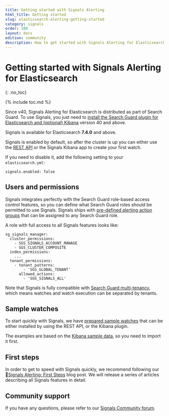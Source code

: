 ```yaml
---
title: Getting started with Signals Alerting
html_title: Getting started 
slug: elasticsearch-alerting-getting-started
category: signals
order: 100
layout: docs
edition: community
description: How to get started with Signals Alerting for Elasticsearch to find anomalies in your data and send alerts
---
```


<!--- Copyright 2020 floragunn GmbH -->

# Getting started with Signals Alerting for Elasticsearch
{: .no_toc}

{% include toc.md %}

Since v40, Signals Alerting for Elasticsearch is distributed as part of Search Guard. To use Signals, you just need to [install the Search Guard plugin for Elasticsearch and  (optional) Kibana](search-guard-versions) version 40 and above.

Signals is available for Elasticsearch **7.4.0** and above.

Signals is enabled by default, so after the cluster is up you can either use the [REST API](elasticsearch-alerting-rest-api-overview) or the Signals Kibana app to create your first watch.

If you need to disable it, add the following setting to your `elasticsearch.yml`:

```
signals.enabled: false
```

## Users and permissions

Signals integrates perfectly with the Search Guard role-based access control features, so you can define what Search Guard roles should be permitted to use Signals. Signals ships with [pre-defined alerting action groups](elasticsearch-alerting-security-permissions) that can be assigned to any Search Guard role.

A role with full access to all Signals features looks like:

```
sg_signals_manager:
  cluster_permissions:
    - SGS_SIGNALS_ACCOUNT_MANAGE
    - SGS_CLUSTER_COMPOSITE
  index_permissions:
    ...
  tenant_permissions:
    - tenant_patterns:
        - 'SGS_GLOBAL_TENANT'
      allowed_actions:
        - 'SGS_SIGNALS_ALL'
```

Note that Signals is fully compatible with [Search Guard multi-tenancy](kibana-multi-tenancy), which means watches and watch execution can be separated by tenants.

## Sample watches

To start quickly with Signals, we have [prepared sample watches](sample_watches.md) that can be either installed by using the REST API, or the Kibana plugin.

The examples are based on the [Kibana sample data](https://www.elastic.co/guide/en/kibana/current/add-sample-data.html), so you need to import it first.

## First steps

In order to get to speed with Signals quickly, we recommend following our [Signals Alerting: First Steps](https://search-guard.com/signals-elasticsearch-alerting/) blog post. We will release a series of articles describing all Signals features in detail.

## Community support

If you have any questions, please refer to our [Signals Community forum](https://forum.search-guard.com/c/alerting-signals/12).